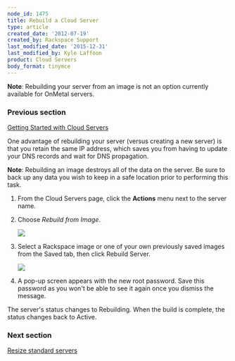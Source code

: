 ```yaml
---
node_id: 1475
title: Rebuild a Cloud Server
type: article
created_date: '2012-07-19'
created_by: Rackspace Support
last_modified_date: '2015-12-31'
last_modified_by: Kyle Laffoon
product: Cloud Servers
body_format: tinymce
---
```


**Note**:  Rebuilding your server from an image is not an option
currently available for OnMetal servers.

### Previous section

[Getting Started with Cloud
Servers](/how-to/getting-started-with-cloud-servers-0)



One advantage of rebuilding your server (versus creating a new server)
is that you retain the same IP address, which saves you from having to
update your DNS records and wait for DNS propagation.

**Note**: Rebuilding an image destroys all of the data on the server. Be
sure to back up any data you wish to keep in a safe location prior to
performing this task.

1.  From the Cloud Servers page, click the **Actions** menu next to the
    server name.
2.  Choose *Rebuild from Image*.

    ![](http://c765420.r20.cf2.rackcdn.com/6_RebuildButtonnew.png)

3.  Select a Rackspace image or one of your own previously saved images
    from the Saved tab, then click Rebuild Server.

    ![](http://c765420.r20.cf2.rackcdn.com/7_RebuildFromnew.png)

4.  A pop-up screen appears with the new root password. Save this
    password as you won't be able to see it again once you dismiss
    the message.

The server's status changes to Rebuilding. When the build is complete,
the status changes back to Active.



### Next section

[Resize standard
servers](/how-to/managing-your-server-resizing-standard-and-general-purpose-servers)

